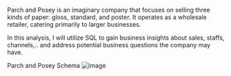 Parch and Posey is an imaginary company that focuses on selling three kinds of paper: gloss, standard, and poster. It operates as a wholesale retailer, catering primarily to larger businesses.

In this analysis, I will utilize SQL to gain business insights about sales, staffs, channels,.. and address potential business questions the company may have.

Parch and Posey Schema
![image](https://github.com/minhtran2312/Parch-Posey-Analyze/assets/161712556/0ee17709-2d98-4c31-96f5-a62ab9fd8ebf)




